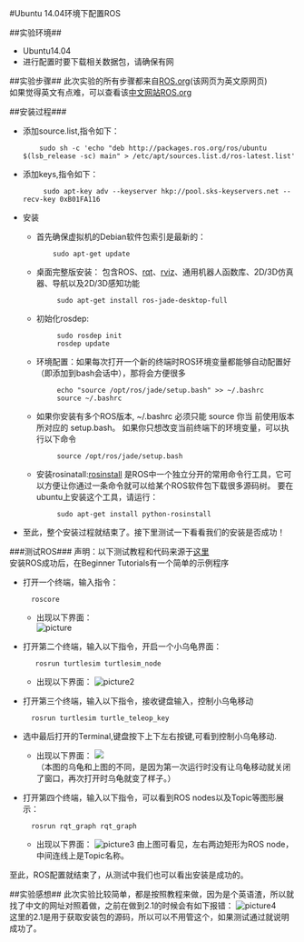#Ubuntu 14.04环境下配置ROS  

##实验环境##
- Ubuntu14.04
- 进行配置时要下载相关数据包，请确保有网
  
##实验步骤##
此次实验的所有步骤都来自[ROS.org](http://wiki.ros.org/jade/Installation/Ubuntu)(该网页为英文原网页)  
如果觉得英文有点难，可以查看该[中文网站ROS.org](http://wiki.ros.org/cn/jade/Installation/Ubuntu)  
  
##安装过程###
- 添加source.list,指令如下：  
       
          sudo sh -c 'echo "deb http://packages.ros.org/ros/ubuntu $(lsb_release -sc) main" > /etc/apt/sources.list.d/ros-latest.list'   
- 添加keys,指令如下：  
  
           sudo apt-key adv --keyserver hkp://pool.sks-keyservers.net --recv-key 0xB01FA116  
- 安装
  - 首先确保虚拟机的Debian软件包索引是最新的：  
  
            sudo apt-get update  
  - 桌面完整版安装： 包含ROS、[rqt](http://wiki.ros.org/rqt)、[rviz](http://wiki.ros.org/rviz)、通用机器人函数库、2D/3D仿真器、导航以及2D/3D感知功能  
     
             sudo apt-get install ros-jade-desktop-full  
  - 初始化rosdep:  
    
             sudo rosdep init
             rosdep update  
  - 环境配置：如果每次打开一个新的终端时ROS环境变量都能够自动配置好（即添加到bash会话中），那将会方便很多  
  
             echo "source /opt/ros/jade/setup.bash" >> ~/.bashrc
             source ~/.bashrc  
   - 如果你安装有多个ROS版本, ~/.bashrc 必须只能 source 你当  前使用版本所对应的 setup.bash。
   如果你只想改变当前终端下的环境变量，可以执行以下命令  
    
              source /opt/ros/jade/setup.bash  
   - 安装rosinatall:[rosinstall](http://wiki.ros.org/rosinstall) 是ROS中一个独立分开的常用命令行工具，它可以方便让你通过一条命令就可以给某个ROS软件包下载很多源码树。
   要在ubuntu上安装这个工具，请运行：  
  
              sudo apt-get install python-rosinstall  
- 至此，整个安装过程就结束了。接下里测试一下看看我们的安装是否成功！  
  
###测试ROS###
声明：以下测试教程和代码来源于[这里](http://www.th7.cn/system/lin/201504/103167.shtml)   
安装ROS成功后，在Beginner Tutorials有一个简单的示例程序  
  
- 打开一个终端，输入指令：  
                    
        roscore
  - 出现以下界面：  
  ![picture](https://github.com/guiguiw/ES2016_14353394/blob/master/1.png)
  
- 打开第二个终端，输入以下指令，开启一个小乌龟界面：  

         rosrun turtlesim turtlesim_node
  - 出现以下界面：
  ![picture2](http://7xrn7f.com1.z0.glb.clouddn.com/16-11-7/2995849.jpg)
- 打开第三个终端，输入以下指令，接收键盘输入，控制小乌龟移动

        rosrun turtlesim turtle_teleop_key
- 选中最后打开的Terminal,键盘按下上下左右按键,可看到控制小乌龟移动.
   - 出现以下界面：
   ![](http://7xrn7f.com1.z0.glb.clouddn.com/16-11-7/73080925.jpg)  
  （本图的乌龟和上图的不同，是因为第一次运行时没有让乌龟移动就关闭了窗口，再次打开时乌龟就变了样子。）
- 打开第四个终端，输入以下指令，可以看到ROS nodes以及Topic等图形展示：

        rosrun rqt_graph rqt_graph
   - 出现以下界面：
   ![picture3](http://7xrn7f.com1.z0.glb.clouddn.com/16-11-7/22968833.jpg)
   由上图可看见，左右两边矩形为ROS node，中间连线上是Topic名称。  

至此，ROS配置就结束了，从测试中我们也可以看出安装是成功的。

##实验感想##
此次实验比较简单，都是按照教程来做，因为是个英语渣，所以就找了中文的网址对照着做，之前在做到2.1的时候会有如下报错：
![picture4](http://7xrn7f.com1.z0.glb.clouddn.com/16-11-7/28022754.jpg)  
这里的2.1是用于获取安装包的源码，所以可以不用管这个，如果测试通过就说明成功了。


